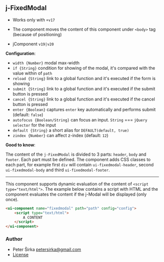 ## j-FixedModal

- Works only with `+v17`
- The component moves the content of this component under `<body>` tag (because of positioning)

- jComponent `v19|v20`

__Configuration__:

- `width {Number}` modal max-width
- `if {String}` condition for showing of the modal, it's compared with the value within of `path`
- `reload {String}` link to a global function and it's executed if the form is showing
- `submit {String}` link to a global function and it's executed if the submit button is pressed
- `cancel {String}` link to a global function and it's executed if the cancel button is pressed
- `enter {Boolean}` captures `enter` key automatically and performs submit (default: `false`)
- `autofocus {Boolean/String}` can focus an input. `String` === `jQuery selector` for the input
- `default {String}` a short alias for `DEFAULT(default, true)`
- `zindex {Number}` can affect z-index (default: `12`)

__Good to know__:

The content of the `j-FixedModal` is divided to 3 parts: `header`, `body` and `footer`. Each part must be defined. The component adds CSS classes to each part, for example first `div` will contain `ui-fixedmodal-header`, second `ui-fixedmodal-body` and third `ui-fixedmodal-footer`.

---

This component supports dynamic evaluation of the content of `<script type="text/html">`. The example below contains a script with HTML and the component evaluates the content if the j-Modal will be displayed (only once).

```html
<ui-component name="fixedmodal" path="path" config="config">
	<script type="text/html">
		A CONTENT
	</script>
</ui-component>
```

### Author

- Peter Širka <petersirka@gmail.com>
- [License](https://www.totaljs.com/license/)